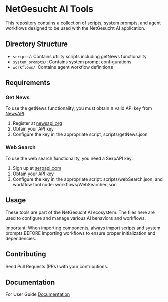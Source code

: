 # NetGesucht AI Tools

This repository contains a collection of scripts, system prompts, and agent workflows designed to be used with the NetGesucht AI application.

## Directory Structure

- `scripts/`: Contains utility scripts including getNews functionality
- `system_prompts/`: Contains system prompt configurations
- `workflows/`: Contains agent workflow definitions

## Requirements

### Get News

To use the getNews functionality, you must obtain a valid API key from [NewsAPI](https://newsapi.org).

1. Register at [newsapi.org](https://newsapi.org/register)
2. Obtain your API key
3. Configure the key in the appropriate script, scripts/getNews.json

### Web Search

To use the web search functionality, you need a SerpAPI key:

1. Sign up at [serpapi.com](https://serpapi.com)
2. Obtain your API key
3. Configure the key in the appropriate script: scripts/webSearch.json, and workflow tool node: workflows/WebSearcher.json


## Usage

These tools are part of the NetGesucht AI ecosystem. The files here are used to configure and manage various AI behaviors and workflows.

Important: When importing components, always import scripts and system prompts BEFORE importing workflows to ensure proper initialization and dependencies.

## Contributing

Send Pull Requests (PRs) with your contributions.

## Documentation 

For User Guide [Documentation](docs/UserGuide.md)